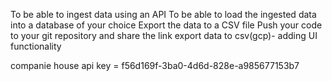 To be able to ingest data using an API
To be able to load the ingested data into a database of your choice
Export the data to a CSV file
Push your code to your git repository and share the link 
export data to csv(gcp)- adding UI functionality

companie house api key = 	f56d169f-3ba0-4d6d-828e-a985677153b7
